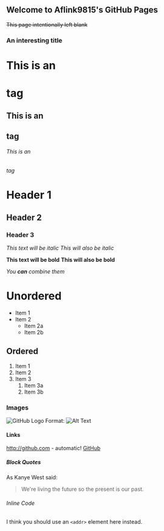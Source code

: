 ## Welcome to Aflink9815's GitHub Pages

~~This page intentionally left blank~~

### An interesting title

# This is an <h1> tag
## This is an <h2> tag
###### This is an <h6> tag

# Header 1
## Header 2
### Header 3
*This text will be italic*
_This will also be italic_

**This text will be bold**
__This will also be bold__

_You **can** combine them_

# Unordered
* Item 1
* Item 2
  * Item 2a
  * Item 2b
  
## Ordered
1. Item 1
1. Item 2
1. Item 3
   1. Item 3a
   1. Item 3b

### Images
![GitHub Logo](/images/logo.png)
Format: ![Alt Text](url)

#### Links
http://github.com - automatic!
[GitHub](http://github.com)

##### Block Quotes
As Kanye West said:

> We're living the future so
> the present is our past.

###### Inline Code
I think you should use an
`<addr>` element here instead.
